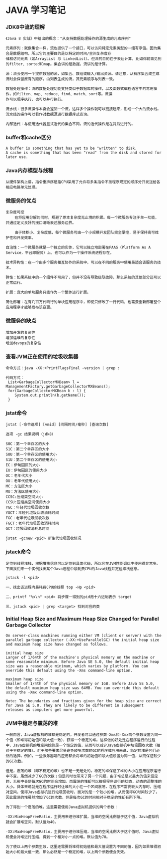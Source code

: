 JAVA 学习笔记
=============

### JDK8中流的理解
    《Java 8 实战》中给出的概念："从支持数据处理操作的源生成的元素序列"
    
    元素序列：就像集合一样，流也提供了一个接口，可以访问特定元素类型的一组有序值。因为集合是数据结构，所以它的主要目的是以特定的时间/空间复杂度存
    储和访问元素（如ArrayList 与 LinkedList）。但流的目的在于表达计算，比如你前面见到的filter、sorted和map。集合讲的是数据，流讲的是计算。
    
    源：流会使用一个提供数据的源，如集合、数组或输入/输出资源。请注意，从有序集合成生成流时会保留原有的顺序。由列表生成的流，其元素顺序与列表一致。
    
    数据处理操作：流的数据处理功能支持类似于数据库的操作，以及函数式编程语言中的常用操作，如filter、map、reduce、find、match、sort等。流操
    作可以顺序执行，也可以并行执行。
    
    流水线：很多流操作本身会返回一个流，这样多个操作就可以链接起来，形成一个大的流水线。流水线的操作可以看作对数据源进行数据库式查询。
    
    内部迭代：与使用迭代器显式迭代的集合不同，流的迭代操作是在背后进行的。
    
### buffer和cache区分
    A buffer is something that has yet to be "written" to disk. 
    A cache is something that has been "read" from the disk and stored for later use. 
    
### Java内存模型与线程
    从硬件架构上讲，指令重排序是指CPU采用了允许将多条指令不按程序规定的顺序分开发送给各相应电路单元处理。
    
### 微服务的优点
    
    复杂度可控
        在将应用分解的同时，规避了原本复杂度无止境的积累。每一个微服务专注于单一功能，并通过定义良好的接口清晰表述服务边界。
        
        由于体积小、复杂度低，每个微服务可由一个小规模开发团队完全掌控，易于保持高可维护性和开发效率。

    自治性：一个微服务就是一个独立的实体，它可以独立地部署在PAAS（Platform As A Service，平台即服务）上，也可以作为一个操作系统进程存在。
    
    技术异构性：在一个由多个服务相互协作的系统中，可以在不同的服务中使用最适合该服务的技术。
    
    弹性：如果系统中的一个组件不可用了，但并不没有导致级联故障，那么系统的其他部分还可以正常运行。
    
    扩展：庞大的单块服务只能作为一个整体进行扩展。
    
    简化部署：在有几百万代码行的单块应用程序中，即使只修改了一行代码，也需要重新部署整个应用程序才能够发布该变更。
    
### 微服务的缺点
    增加开发的复杂性
    增加运维的复杂性
    增加devops的复杂性
    
### 查看JVM正在使用的垃圾收集器
    命令方式：java -XX:+PrintFlagsFinal -version | grep :
    
    代码方式：
     List<GarbageCollectorMXBean> l = ManagementFactory.getGarbageCollectorMXBeans();  
     for(GarbageCollectorMXBean b : l) {  
        System.out.println(b.getName());  
     }  
    
### jstat命令

    jstat [-命令选项] [vmid] [间隔时间/毫秒] [查询次数]
    
    选项 -gc 结果说明（jdk8）
    
    S0C：第一个幸存区的大小
    S1C：第二个幸存区的大小
    S0U：第一个幸存区的使用大小
    S1U：第二个幸存区的使用大小
    EC：伊甸园区的大小
    EU：伊甸园区的使用大小
    OC：老年代大小
    OU：老年代使用大小
    MC：方法区大小
    MU：方法区使用大小
    CCSC:压缩类空间大小
    CCSU:压缩类空间使用大小
    YGC：年轻代垃圾回收次数
    YGCT：年轻代垃圾回收消耗时间
    FGC：老年代垃圾回收次数
    FGCT：老年代垃圾回收消耗时间
    GCT：垃圾回收消耗总时间
    
    jstat -gcnew <pid> 新生代垃圾回收情况
    
### jstack命令
    
    定位到线程堆栈，根据堆栈信息可以定位到具体代码，所以它在JVM性能调优中使用得非常多。下面我们来一个实例找出某个Java进程中最耗费CPU的Java线程并定位堆栈信息。
    
    jstack -l <pid>
    
    一、找出该进程内最耗费CPU的线程 top -Hp <pid>
    
    二、printf "%x\n" <pid> 将步骤一得到的pid用十六进制表示 target
    
    三、jstack <pid> | grep <target> 找到对应的类
    
### Initial Heap Size and Maximum Heap Size Changed for Parallel Garbage Collector

    On server-class machines running either VM (client or server) with the parallel garbage collector (-XX:+UseParallelGC) the initial heap size and maximum heap size have changed as follows.
    
    initial heap size
    Larger of 1/64th of the machine's physical memory on the machine or some reasonable minimum. Before Java SE 5.0, the default initial heap size was a reasonable minimum, which varies by platform. You can override this default using the -Xms command-line option.
    
    maximum heap size
    Smaller of 1/4th of the physical memory or 1GB. Before Java SE 5.0, the default maximum heap size was 64MB. You can override this default using the -Xmx command-line option.
    
    Note: The boundaries and fractions given for the heap size are correct for Java SE 5.0. They are likely to be different in subsequent releases as computers get more powerful.
    
### JVM中稳定与震荡的堆

    一般而言，Java虚拟机的堆都是稳定的，开发者可以通过参数-Xms和-Xmx两个参数设置为同一个值（即堆得初始值和最大值一致），获得一个稳定的堆。这样做的好处是在程序运行的过程中，Java虚拟机的堆空间始终是一个恒定的值，从而可以减少Java虚拟机中垃圾回收次数（相对于不稳定的堆）。对于那些要求尽量避免较多次数的GC的程序或应用来说，稳定的堆是它们必然的选择。例如，一些服务器端的应用都会将堆的初始值和最大值设置为同一值，从而保证较少的GC次数。
    
    但是，震荡的堆（即不稳定的堆）也不是一无是处的。稳定的堆保证了堆的大小在应用程序运行中不变，虽然减少了GC的次数；但是同时也带来了另一个问题，由于堆总是以最大的值来设定的，无形中会使每次GC的时间会增加。而震荡的堆却可以根据程序运行的状态，动态的调整堆的大小。具体来说就是在程序运行时让堆的大小在一个区间震荡，在程序不需要较大内存时，压缩对空间，使得Java虚拟机进行垃圾回收时，面对的是一个较小的堆，从而使得GC时间较少了。因此震荡的堆虽然增加了GC的次数，但是每次GC的时间相对于稳定的堆却有所下降。
    
    为了得到一个震荡的堆，这里需要使用Java虚拟机提供的两个参数：
    
    -XX:MinHeapFreeRatio，主要用来进行堆扩展，当堆的空闲比例低于这个值，Java虚拟机就会扩展堆空间。默认值为40。
    
    -XX:MaxHeapFreeRatio，主要用于进行堆压缩，当堆的空闲比例大于这个值时，Java虚拟机便会对堆进行压缩，得到一个相对小一点的堆。默认值为70。
    
    为了使以上两个参数生效，这里还需要将堆得初始值和最大值设置为不同的值，因为如果堆得初始大小和最大值一致，那么必然是一个稳定的堆，以上两个参数便会失效。
    
